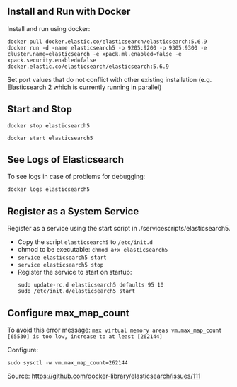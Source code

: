 ## Install and Run with Docker

Install and run using docker:

```
docker pull docker.elastic.co/elasticsearch/elasticsearch:5.6.9
docker run -d -name elasticsearch5 -p 9205:9200 -p 9305:9300 -e cluster.name=elasticsearch -e xpack.ml.enabled=false -e xpack.security.enabled=false docker.elastic.co/elasticsearch/elasticsearch:5.6.9 
```

Set port values that do not conflict with other existing installation (e.g. Elasticsearch 2 which is currently running in parallel)

## Start and Stop

```
docker stop elasticsearch5
```

```
docker start elasticsearch5
```

## See Logs of Elasticsearch

To see logs in case of problems for debugging:

```
docker logs elasticsearch5
```

## Register as a System Service

Register as a service using the start script in ./servicescripts/elasticsearch5.

* Copy the script `elasticsearch5` to `/etc/init.d`
* chmod to be executable: `chmod a+x elasticsearch5`
* `service elasticsearch5 start`
* `service elasticsearch5 stop`
* Register the service to start on startup:
    ```
    sudo update-rc.d elasticsearch5 defaults 95 10
    sudo /etc/init.d/elasticsearch5 start
    ```

## Configure max_map_count

To avoid this error message: `max virtual memory areas vm.max_map_count [65530] is too low, increase to at least [262144]`

Configure: 

`sudo sysctl -w vm.max_map_count=262144`

Source: https://github.com/docker-library/elasticsearch/issues/111
